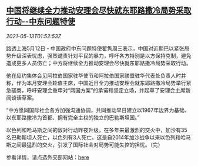 <!--1620871263000-->
[中国将继续全力推动安理会尽快就东耶路撒冷局势采取行动--中东问题特使](https://cn.reuters.com/article/china-meast-envoy-un-is-0513-idCNKBS2CU04P)
------

<div><i>2021-05-13T01:52:53Z</i></div><p>路透上海5月12日 - 中国政府中东问题特使翟隽周三表示，中国对近期巴以紧张局势升级深表忧虑，强烈谴责针对平民的暴力，呼吁各方特别是以方保持克制，避免造成更多人员伤亡；中方将继续全力推动安理会尽快就东耶路撒冷局势采取行动。</p><p>他在应约集体会见阿拉伯国家驻华使节和阿拉伯国家联盟驻华代表处负责人时并称，作为本月安理会轮值主席，中国近日全力推动安理会就东耶路撒冷局势举行紧急磋商，呼吁安理会重申对“两国方案”的承诺和坚定立场，并起草了安理会主席新闻谈话草案。</p><p>“中方愿同国际社会各方加强沟通协调，共同推动早日建立以1967年边界为基础、以东耶路撒冷为首都、拥有完全主权的独立的巴勒斯坦国。”</p><p>以色列和哈马斯之间的敌对行动昨夜升级，在多年来最激烈的交火中，加沙有35名巴勒斯坦人死亡，以色列有3人死亡。这是自2014年加沙战争以来以色列和哈马斯之间最猛烈的交火，引发了国际社会对局势可能失控的担忧。（完）</p><p>参看详情，请点选外交部网站：<a href="https://www.fmprc.gov.cn/web/wjbxw_673019/t1875277.shtml">here</a></p>
